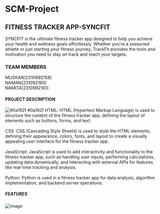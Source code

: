 # SCM-Project
## FITNESS TRACKER APP-SYNCFIT
SYNCFIT is the ultimate fitness tracker app designed to help you achieve your health and wellness goals effortlessly. Whether you're a seasoned athlete or just starting your fitness journey, TrackFit provides the tools and motivation you need to stay on track and reach your targets.

### TEAM MEMBERS
MUSKAN(2310992158)
<br>
NAMAN(231092160)
<br>
NAMITA(2310992161)
<br>

#### PROJECT DESCRIPTION
![#0a192f](https://via.placeholder.com/10/0a192f?text=+) #0a192f 
HTML: HTML (Hypertext Markup Language) is used to structure the content of the fitness tracker app, defining the layout of elements such as buttons, forms, and text.
<br>
<br>
CSS: CSS (Cascading Style Sheets) is used to style the HTML elements, defining their appearance, colors, fonts, and layout to create a visually appealing user interface for the fitness tracker app.
<br>
<br>
JavaScript: JavaScript is used to add interactivity and functionality to the fitness tracker app, such as handling user inputs, performing calculations, updating data dynamically, and interacting with external 
APIs for features like real-time tracking and analysis.
<br>
<br>
Python: Python is used in a fitness tracker app for data analysis, algorithm implementation, and backend server operations.


##### FEATURES


![image](https://github.com/naman0403/SCM-Project/assets/156660444/888e71f6-ddd6-4b7d-be50-501e587fd324)





